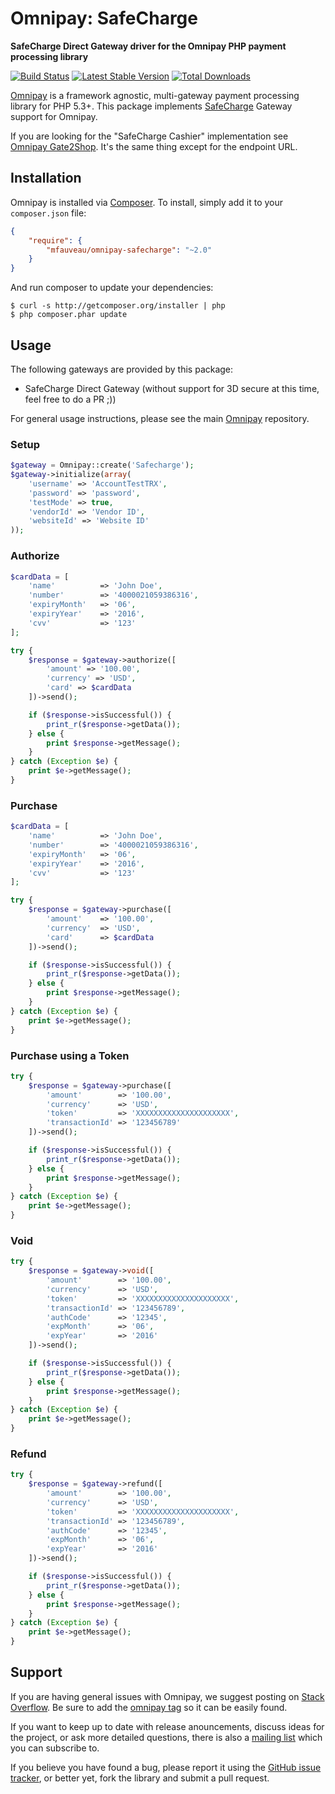 # Omnipay: SafeCharge

**SafeCharge Direct Gateway driver for the Omnipay PHP payment processing library**

[![Build Status](https://travis-ci.org/mfauveau/omnipay-safecharge.png?branch=master)](https://travis-ci.org/mfauveau/omnipay-safecharge)
[![Latest Stable Version](https://poser.pugx.org/mfauveau/omnipay-safecharge/version.png)](https://packagist.org/packages/mfauveau/omnipay-safecharge)
[![Total Downloads](https://poser.pugx.org/mfauveau/omnipay-safecharge/d/total.png)](https://packagist.org/packages/mfauveau/omnipay-safecharge)

[Omnipay](https://github.com/omnipay/omnipay) is a framework agnostic, multi-gateway payment
processing library for PHP 5.3+. This package implements [SafeCharge](http://www.safecharge.com/) Gateway support for Omnipay.

If you are looking for the "SafeCharge Cashier" implementation see [Omnipay Gate2Shop](https://github.com/mfauveau/omnipay-gate2shop). It's the same thing except for the endpoint URL.

## Installation

Omnipay is installed via [Composer](http://getcomposer.org/). To install, simply add it
to your `composer.json` file:

```json
{
    "require": {
        "mfauveau/omnipay-safecharge": "~2.0"
    }
}
```

And run composer to update your dependencies:

    $ curl -s http://getcomposer.org/installer | php
    $ php composer.phar update

## Usage

The following gateways are provided by this package:

* SafeCharge Direct Gateway (without support for 3D secure at this time, feel free to do a PR ;))

For general usage instructions, please see the main [Omnipay](https://github.com/omnipay/omnipay)
repository.

### Setup

```php
$gateway = Omnipay::create('Safecharge');
$gateway->initialize(array(
    'username' => 'AccountTestTRX',
    'password' => 'password',
    'testMode' => true,
    'vendorId' => 'Vendor ID',
    'websiteId' => 'Website ID'
));
```

### Authorize

```php
$cardData = [
    'name'          => 'John Doe',
    'number'        => '4000021059386316',
    'expiryMonth'   => '06',
    'expiryYear'    => '2016',
    'cvv'           => '123'
];

try {
    $response = $gateway->authorize([
        'amount' => '100.00',
        'currency' => 'USD',
        'card' => $cardData
    ])->send();

    if ($response->isSuccessful()) {
        print_r($response->getData());
    } else {
        print $response->getMessage();
    }
} catch (Exception $e) {
    print $e->getMessage();
}
```

### Purchase

```php
$cardData = [
    'name'          => 'John Doe',
    'number'        => '4000021059386316',
    'expiryMonth'   => '06',
    'expiryYear'    => '2016',
    'cvv'           => '123'
];

try {
    $response = $gateway->purchase([
        'amount'    => '100.00',
        'currency'  => 'USD',
        'card'      => $cardData
    ])->send();

    if ($response->isSuccessful()) {
        print_r($response->getData());
    } else {
        print $response->getMessage();
    }
} catch (Exception $e) {
    print $e->getMessage();
}
```

### Purchase using a Token

```php
try {
    $response = $gateway->purchase([
        'amount'        => '100.00',
        'currency'      => 'USD',
        'token'         => 'XXXXXXXXXXXXXXXXXXXXX',
        'transactionId' => '123456789'
    ])->send();

    if ($response->isSuccessful()) {
        print_r($response->getData());
    } else {
        print $response->getMessage();
    }
} catch (Exception $e) {
    print $e->getMessage();
}
```

### Void

```php
try {
    $response = $gateway->void([
        'amount'        => '100.00',
        'currency'      => 'USD',
        'token'         => 'XXXXXXXXXXXXXXXXXXXXX',
        'transactionId' => '123456789',
        'authCode'      => '12345',
        'expMonth'      => '06',
        'expYear'       => '2016'
    ])->send();

    if ($response->isSuccessful()) {
        print_r($response->getData());
    } else {
        print $response->getMessage();
    }
} catch (Exception $e) {
    print $e->getMessage();
}
```

### Refund

```php
try {
    $response = $gateway->refund([
        'amount'        => '100.00',
        'currency'      => 'USD',
        'token'         => 'XXXXXXXXXXXXXXXXXXXXX',
        'transactionId' => '123456789',
        'authCode'      => '12345',
        'expMonth'      => '06',
        'expYear'       => '2016'
    ])->send();

    if ($response->isSuccessful()) {
        print_r($response->getData());
    } else {
        print $response->getMessage();
    }
} catch (Exception $e) {
    print $e->getMessage();
}
```

## Support

If you are having general issues with Omnipay, we suggest posting on
[Stack Overflow](http://stackoverflow.com/). Be sure to add the
[omnipay tag](http://stackoverflow.com/questions/tagged/omnipay) so it can be easily found.

If you want to keep up to date with release anouncements, discuss ideas for the project,
or ask more detailed questions, there is also a [mailing list](https://groups.google.com/forum/#!forum/omnipay) which
you can subscribe to.

If you believe you have found a bug, please report it using the [GitHub issue tracker](https://github.com/mfauveau/omnipay-safecharge/issues),
or better yet, fork the library and submit a pull request.
